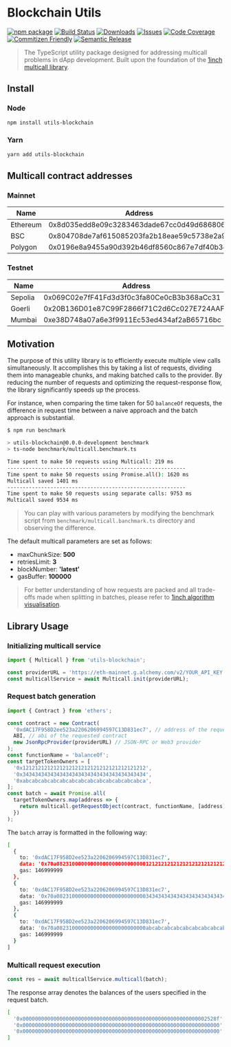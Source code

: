 # Blockchain Utils

[![npm package][npm-img]][npm-url]
[![Build Status][build-img]][build-url]
[![Downloads][downloads-img]][downloads-url]
[![Issues][issues-img]][issues-url]
[![Code Coverage][codecov-img]][codecov-url]
[![Commitizen Friendly][commitizen-img]][commitizen-url]
[![Semantic Release][semantic-release-img]][semantic-release-url]

> The TypeScript utility package designed for addressing multicall problems in dApp development. Built upon the foundation of the [1inch multicall library](https://github.com/1inch/multicall/tree/master).

## Install

### Node

```bash
npm install utils-blockchain
```

### Yarn

```bash
yarn add utils-blockchain
```

## Multicall contract addresses

### Mainnet

| Name     | Address                                    |
| -------- | ------------------------------------------ |
| Ethereum | 0x8d035edd8e09c3283463dade67cc0d49d6868063 |
| BSC      | 0x804708de7af615085203fa2b18eae59c5738e2a9 |
| Polygon  | 0x0196e8a9455a90d392b46df8560c867e7df40b34 |

### Testnet

| Name    | Address                                    |
| ------- | ------------------------------------------ |
| Sepolia | 0x069C02e7fF41Fd3d3f0c3fa80Ce0cB3b368aCc31 |
| Goerli  | 0x20B136D01e87C99F2866f71C2d6Cc027E724AAF7 |
| Mumbai  | 0xe38D748a07a6e3f9911Ec53ed434af2aB65716bc |

## Motivation

The purpose of this utility library is to efficiently execute multiple view calls simultaneously. It accomplishes this by taking a list of requests, dividing them into manageable chunks, and making batched calls to the provider. By reducing the number of requests and optimizing the request-response flow, the library significantly speeds up the process.

For instance, when comparing the time taken for 50 `balanceOf` requests, the difference in request time between a naive approach and the batch approach is substantial.

```bash
$ npm run benchmark

> utils-blockchain@0.0.0-development benchmark
> ts-node benchmark/multicall.benchmark.ts

Time spent to make 50 requests using Multicall: 219 ms
----------------------------------------------------------
Time spent to make 50 requests using Promise.all(): 1620 ms
Multicall saved 1401 ms
----------------------------------------------------------
Time spent to make 50 requests using separate calls: 9753 ms
Multicall saved 9534 ms
```

> You can play with various parameters by modifying the benchmark script from `benchmark/multicall.banchmark.ts` directory and observing the difference.

The default multicall parameters are set as follows:

- maxChunkSize: **500**
- retriesLimit: **3**
- blockNumber: **'latest'**
- gasBuffer: **100000**

> For better understanding of how requests are packed and all trade-offs made when splitting in batches, please refer to [1inch algorithm visualisation](https://github.com/1inch/multicall/tree/master#algorithm-visualization).

## Library Usage

### Initializing multicall service

```ts
import { Multicall } from 'utils-blockchain';

const providerURL = 'https://eth-mainnet.g.alchemy.com/v2/YOUR_API_KEY';
const multicallService = await Multicall.init(providerURL);
```

### Request batch generation

```ts
import { Contract } from 'ethers';

const contract = new Contract(
  '0xdAC17F958D2ee523a2206206994597C13D831ec7', // address of the requested contract
  ABI, // abi of the requested contract
  new JsonRpcProvider(providerURL) // JSON-RPC or Web3 provider
);
const functionName = 'balanceOf';
const targetTokenOwners = [
  '0x1212121212121212121212121212121212121212',
  '0x3434343434343434343434343434343434343434',
  '0xabcabcabcabcabcabcabcabcabcabcabcabcabca',
];
const batch = await Promise.all(
  targetTokenOwners.map(address => {
    return multicall.getRequestObject(contract, functionName, [address]);
  })
);
```

The `batch` array is formatted in the following way:

```bash
[
  {
    to: '0xdAC17F958D2ee523a2206206994597C13D831ec7',
    data: '0x70a082310000000000000000000000001212121212121212121212121212121212121212',
    gas: 146999999
  },
  {
    to: '0xdAC17F958D2ee523a2206206994597C13D831ec7',
    data: '0x70a082310000000000000000000000003434343434343434343434343434343434343434',
    gas: 146999999
  },
  {
    to: '0xdAC17F958D2ee523a2206206994597C13D831ec7',
    data: '0x70a08231000000000000000000000000abcabcabcabcabcabcabcabcabcabcabcabcabca',
    gas: 146999999
  }
]
```

### Multicall request execution

```ts
const res = await multicallService.multicall(batch);
```

The response array denotes the balances of the users specified in the request batch.

```bash
[
  '0x000000000000000000000000000000000000000000000000000000000002528f',
  '0x0000000000000000000000000000000000000000000000000000000000000000',
  '0x0000000000000000000000000000000000000000000000000000000000000000'
]
```

[build-img]: https://github.com/Syndika-Corp/utils-blockchain/actions/workflows/release.yml/badge.svg
[build-url]: https://github.com/Syndika-Corp/utils-blockchain/actions/workflows/release.yml
[downloads-img]: https://img.shields.io/npm/dt/utils-blockchain
[downloads-url]: https://www.npmtrends.com/utils-blockchain
[npm-img]: https://img.shields.io/npm/v/utils-blockchain
[npm-url]: https://www.npmjs.com/package/utils-blockchain
[issues-img]: https://img.shields.io/github/issues/Syndika-Corp/utils-blockchain
[issues-url]: https://github.com/Syndika-Corp/utils-blockchain/issues
[codecov-img]: https://codecov.io/gh/Syndika-Corp/utils-blockchain/branch/main/graph/badge.svg
[codecov-url]: https://app.codecov.io/gh/Syndika-Corp/utils-blockchain
[semantic-release-img]: https://img.shields.io/badge/%20%20%F0%9F%93%A6%F0%9F%9A%80-semantic--release-e10079.svg
[semantic-release-url]: https://github.com/semantic-release/semantic-release
[commitizen-img]: https://img.shields.io/badge/commitizen-friendly-brightgreen.svg
[commitizen-url]: http://commitizen.github.io/cz-cli/
